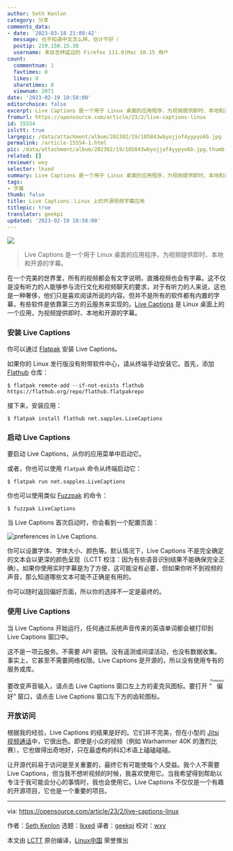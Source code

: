 ```yaml
---
author: Seth Kenlon
category: 分享
comments_data:
- date: '2023-03-18 21:09:42'
  message: 也不知道中文怎么样，估计不好（
  postip: 219.150.15.30
  username: 来自吉林延边的 Firefox 111.0|Mac 10.15 用户
count:
  commentnum: 1
  favtimes: 0
  likes: 0
  sharetimes: 0
  viewnum: 2071
date: '2023-02-19 10:58:00'
editorchoice: false
excerpt: Live Captions 是一个用于 Linux 桌面的应用程序，为视频提供即时、本地和开源的字幕。
fromurl: https://opensource.com/article/23/2/live-captions-linux
id: 15554
islctt: true
largepic: /data/attachment/album/202302/19/105843wbyojjof4yypyo6b.jpg
permalink: /article-15554-1.html
pic: /data/attachment/album/202302/19/105843wbyojjof4yypyo6b.jpg.thumb.jpg
related: []
reviewer: wxy
selector: lkxed
summary: Live Captions 是一个用于 Linux 桌面的应用程序，为视频提供即时、本地和开源的字幕。
tags:
- 字幕
thumb: false
title: Live Captions：Linux 上的开源视频字幕应用
titlepic: true
translator: geekpi
updated: '2023-02-19 10:58:00'
---
```


![](/data/attachment/album/202302/19/105843wbyojjof4yypyo6b.jpg)



> 
> Live Captions 是一个用于 Linux 桌面的应用程序，为视频提供即时、本地和开源的字幕。
> 
> 
> 


在一个完美的世界里，所有的视频都会有文字说明，直播视频也会有字幕。这不仅是没有听力的人能够参与流行文化和视频聊天的要求，对于有听力的人来说，这也是一种奢侈，他们只是喜欢阅读所说的内容。但并不是所有的软件都有内置的字幕，有些软件是依靠第三方的云服务来实现的。[Live Captions](https://github.com/abb128/LiveCaptions) 是 Linux 桌面上的一个应用，为视频提供即时、本地和开源的字幕。


### 安装 Live Captions


你可以通过 [Flatpak](https://opensource.com/article/21/11/install-flatpak-linux) 安装 Live Captions。


如果你的 Linux 发行版没有附带软件中心，请从终端手动安装它。首先，添加 [Flathub](https://flathub.org/apps/details/net.sapples.LiveCaptions) 仓库：



```
$ flatpak remote-add --if-not-exists flathub https://flathub.org/repo/flathub.flatpakrepo

```

接下来，安装应用：



```
$ flatpak install flathub net.sapples.LiveCaptions

```

### 启动 Live Captions


要启动 Live Captions，从你的应用菜单中启动它。


或者，你也可以使用 `flatpak` 命令从终端启动它：



```
$ flatpak run net.sapples.LiveCaptions

```

你也可以使用类似 [Fuzzpak](https://www.redhat.com/sysadmin/launch-flatpaks-terminal-fuzzpak) 的命令：



```
$ fuzzpak LiveCaptions

```

当 Live Captions 首次启动时，你会看到一个配置页面：


![preferences in Live Captions.](/data/attachment/album/202302/19/105924bdacjawgykzjyllk.jpg)


你可以设置字体、字体大小、颜色等。默认情况下，Live Captions 不是完全确定的文本会以更深的颜色呈现（LCTT 校注：因为有些语音识别结果不能确保完全正确）。如果你使用实时字幕是为了方便，这可能没有必要，但如果你听不到视频的声音，那么知道哪些文本可能不正确是有用的。


你可以随时返回偏好页面，所以你的选择不一定是最终的。


### 使用 Live Captions


当 Live Captions 开始运行，任何通过系统声音传来的英语单词都会被打印到 Live Captions 窗口中。


这不是一项云服务。不需要 API 密钥。没有遥测或间谍活动，也没有数据收集。事实上，它甚至不需要网络权限。Live Captions 是开源的，所以没有使用专有的服务或库。


要改变声音输入，请点击 Live Captions 窗口左上方的麦克风图标。要打开 “<ruby> 偏好 <rt>  Preferences </rt></ruby>” 窗口，请点击 Live Captions 窗口左下方的齿轮图标。


### 开放访问


根据我的经验，Live Captions 的结果是好的。它们并不完美，但在小型的 [Jitsi 视频通话](https://opensource.com/article/21/9/alternatives-zoom)中，它很出色。即使是小众的视频（例如 Warhammer 40K 的激烈比赛），它也做得出奇地好，只在最虚构的科幻术语上磕磕碰碰。


让开源代码易于访问是至关重要的，最终它有可能使每个人受益。我个人不需要 Live Captions，但当我不想听视频的时候，我喜欢使用它。当我希望得到帮助以专注于我可能会分心的事情时，我也会使用它。Live Captions 不仅仅是一个有趣的开源项目，它也是一个重要的项目。




---


via: <https://opensource.com/article/23/2/live-captions-linux>


作者：[Seth Kenlon](https://opensource.com/users/seth) 选题：[lkxed](https://github.com/lkxed) 译者：[geekpi](https://github.com/geekpi) 校对：[wxy](https://github.com/wxy)


本文由 [LCTT](https://github.com/LCTT/TranslateProject) 原创编译，[Linux中国](https://linux.cn/) 荣誉推出